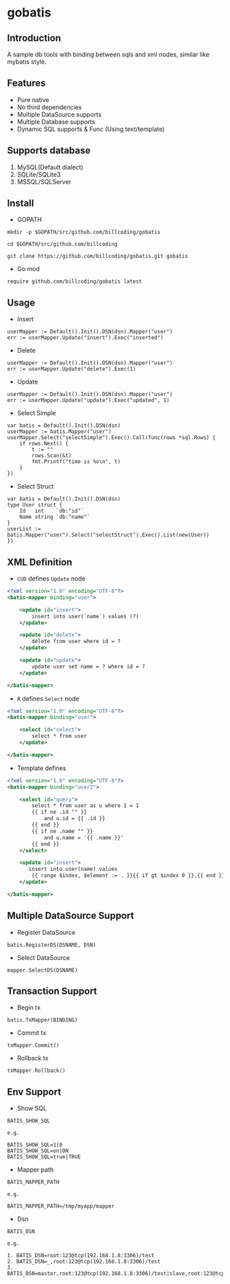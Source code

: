 # gobatis

## Introduction

A sample db tools with binding between sqls and xml nodes, similar like mybatis style.

## Features

- Pure native
- No third dependencies
- Multiple DataSource supports
- Multiple Database supports
- Dynamic SQL supports & Func (Using text/template)

## Supports database

1. MySQL(Default dialect)
2. SQLite/SQLite3
3. MSSQL/SQLServer

## Install

- GOPATH

```
mkdir -p $GOPATH/src/github.com/billcoding/gobatis

cd $GOPATH/src/github.com/billcoding

git clone https://github.com/billcoding/gobatis.git gobatis
```

- Go mod

```
require github.com/billcoding/gobatis latest
```

## Usage

- Insert

```
userMapper := Default().Init().DSN(dsn).Mapper("user")
err := userMapper.Update("insert").Exec("inserted")
```

- Delete

```
userMapper := Default().Init().DSN(dsn).Mapper("user")
err := userMapper.Update("delete").Exec(1)
```

- Update

```
userMapper := Default().Init().DSN(dsn).Mapper("user")
err := userMapper.Update("update").Exec("updated", 1)
```

- Select Simple

```
var batis = Default().Init().DSN(dsn)
userMapper := batis.Mapper("user")
userMapper.Select("selectSimple").Exec().Call(func(rows *sql.Rows) {
    if rows.Next() {
        t := ""
        rows.Scan(&t)
        fmt.Printf("time is %v\n", t)
    }
})

```

- Select Struct

```
var batis = Default().Init().DSN(dsn)
type User struct {
    Id   int    `db:"id"`
    Name string `db:"name"`
}
userList := batis.Mapper("user").Select("selectStruct").Exec().List(new(User))
})
```

## XML Definition

- `CUD` defines `Update` node

```xml
<?xml version="1.0" encoding="UTF-8"?>
<batis-mapper binding="user">

    <update id="insert">
        insert into user(`name`) values (?)
    </update>

    <update id="delete">
        delete from user where id = ?
    </update>

    <update id="update">
        update user set name = ? where id = ?
    </update>

</batis-mapper>
```

- `R` defines `Select` node

```xml
<?xml version="1.0" encoding="UTF-8"?>
<batis-mapper binding="user">

    <select id="select">
        select * from user
    </update>

</batis-mapper>
```

- Template defines

```xml
<?xml version="1.0" encoding="UTF-8"?>
<batis-mapper binding="user2">

    <select id="query">
        select * from user as u where 1 = 1
        {{ if ne .id "" }}
            and u.id = {{ .id }}
        {{ end }}
        {{ if ne .name "" }}
            and u.name = '{{ .name }}'
        {{ end }}
    </select>

    <update id="insert">
       insert into user(name) values
        {{ range $index, $element := . }}{{ if gt $index 0 }},{{ end }} ('{{$element.Name}}'){{ end }}
    </update>

</batis-mapper>
```

## Multiple DataSource Support

- Register DataSource

```
batis.RegisterDS(DSNAME, DSN)
```

- Select DataSource

```
mapper.SelectDS(DSNAME)
```

## Transaction Support

- Begin tx

```
batis.TxMapper(BINDING)
```

- Commit tx

```
txMapper.Commit()
```

- Rollback tx

```
txMapper.Rollback()
```

## Env Support

- Show SQL

```
BATIS_SHOW_SQL

e.g.

BATIS_SHOW_SQL=1|0
BATIS_SHOW_SQL=on|ON
BATIS_SHOW_SQL=true|TRUE
```

- Mapper path

```
BATIS_MAPPER_PATH

e.g.

BATIS_MAPPER_PATH=/tmp/myapp/mapper
```

- Dsn

```
BATIS_DSN

e.g.

1. BATIS_DSN=root:123@tcp(192.168.1.8:3306)/test
2. BATIS_DSN=_,root:123@tcp(192.168.1.8:3306)/test
3. BATIS_DSN=master,root:123@tcp(192.168.1.8:3306)/test|slave,root:123@tcp(192.168.1.9:3306)/test
```
